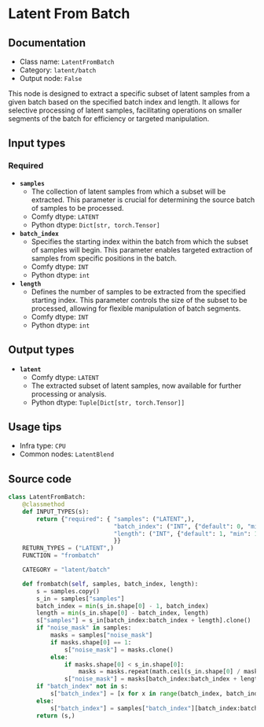 # Latent From Batch
## Documentation
- Class name: `LatentFromBatch`
- Category: `latent/batch`
- Output node: `False`

This node is designed to extract a specific subset of latent samples from a given batch based on the specified batch index and length. It allows for selective processing of latent samples, facilitating operations on smaller segments of the batch for efficiency or targeted manipulation.
## Input types
### Required
- **`samples`**
    - The collection of latent samples from which a subset will be extracted. This parameter is crucial for determining the source batch of samples to be processed.
    - Comfy dtype: `LATENT`
    - Python dtype: `Dict[str, torch.Tensor]`
- **`batch_index`**
    - Specifies the starting index within the batch from which the subset of samples will begin. This parameter enables targeted extraction of samples from specific positions in the batch.
    - Comfy dtype: `INT`
    - Python dtype: `int`
- **`length`**
    - Defines the number of samples to be extracted from the specified starting index. This parameter controls the size of the subset to be processed, allowing for flexible manipulation of batch segments.
    - Comfy dtype: `INT`
    - Python dtype: `int`
## Output types
- **`latent`**
    - Comfy dtype: `LATENT`
    - The extracted subset of latent samples, now available for further processing or analysis.
    - Python dtype: `Tuple[Dict[str, torch.Tensor]]`
## Usage tips
- Infra type: `CPU`
- Common nodes: `LatentBlend`


## Source code
```python
class LatentFromBatch:
    @classmethod
    def INPUT_TYPES(s):
        return {"required": { "samples": ("LATENT",),
                              "batch_index": ("INT", {"default": 0, "min": 0, "max": 63}),
                              "length": ("INT", {"default": 1, "min": 1, "max": 64}),
                              }}
    RETURN_TYPES = ("LATENT",)
    FUNCTION = "frombatch"

    CATEGORY = "latent/batch"

    def frombatch(self, samples, batch_index, length):
        s = samples.copy()
        s_in = samples["samples"]
        batch_index = min(s_in.shape[0] - 1, batch_index)
        length = min(s_in.shape[0] - batch_index, length)
        s["samples"] = s_in[batch_index:batch_index + length].clone()
        if "noise_mask" in samples:
            masks = samples["noise_mask"]
            if masks.shape[0] == 1:
                s["noise_mask"] = masks.clone()
            else:
                if masks.shape[0] < s_in.shape[0]:
                    masks = masks.repeat(math.ceil(s_in.shape[0] / masks.shape[0]), 1, 1, 1)[:s_in.shape[0]]
                s["noise_mask"] = masks[batch_index:batch_index + length].clone()
        if "batch_index" not in s:
            s["batch_index"] = [x for x in range(batch_index, batch_index+length)]
        else:
            s["batch_index"] = samples["batch_index"][batch_index:batch_index + length]
        return (s,)

```
